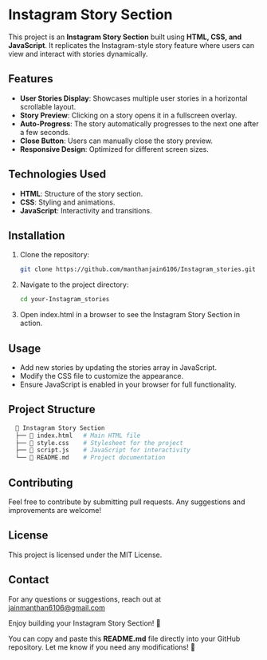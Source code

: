 # Instagram Story Section

This project is an **Instagram Story Section** built using **HTML, CSS, and JavaScript**. It replicates the Instagram-style story feature where users can view and interact with stories dynamically.

## Features
- **User Stories Display**: Showcases multiple user stories in a horizontal scrollable layout.
- **Story Preview**: Clicking on a story opens it in a fullscreen overlay.
- **Auto-Progress**: The story automatically progresses to the next one after a few seconds.
- **Close Button**: Users can manually close the story preview.
- **Responsive Design**: Optimized for different screen sizes.

## Technologies Used
- **HTML**: Structure of the story section.
- **CSS**: Styling and animations.
- **JavaScript**: Interactivity and transitions.

## Installation
1. Clone the repository:
   ```bash
   git clone https://github.com/manthanjain6106/Instagram_stories.git

2. Navigate to the project directory:
   ```bash
   cd your-Instagram_stories

3. Open index.html in a browser to see the Instagram Story Section in action.

## Usage
  - Add new stories by updating the stories array in JavaScript.
  - Modify the CSS file to customize the appearance.
  - Ensure JavaScript is enabled in your browser for full functionality.

## Project Structure
```bash
  📂 Instagram Story Section
  ├── 📄 index.html   # Main HTML file
  ├── 📄 style.css    # Stylesheet for the project
  ├── 📄 script.js    # JavaScript for interactivity
  └── 📄 README.md    # Project documentation
```

## Contributing
Feel free to contribute by submitting pull requests. Any suggestions and improvements are welcome!

## License
This project is licensed under the MIT License.

## Contact
For any questions or suggestions, reach out at jainmanthan6106@gmail.com

Enjoy building your Instagram Story Section! 🚀

You can copy and paste this **README.md** file directly into your GitHub repository. Let me know if you need any modifications! 🚀
